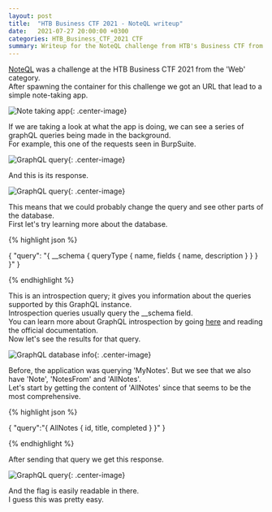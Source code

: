 ```yaml
---
layout: post
title:  "HTB Business CTF 2021 - NoteQL writeup"
date:   2021-07-27 20:00:00 +0300
categories: HTB_Business_CTF_2021 CTF
summary: Writeup for the NoteQL challenge from HTB's Business CTF from 2021. The challenge involved an unsecured GraphQL endpoint.
---
```


[NoteQL](https://ctftime.org/task/16673) was a challenge at the HTB Business CTF 2021 from the 'Web' category.  
After spawning the container for this challenge we got an URL that lead to a simple note-taking app.  

![Note taking app]({{app.baseurl}}/assets/img/HTB_Business_CTF_2021/noteQL_http.png){: .center-image}

If we are taking a look at what the app is doing, we can see a series of graphQL queries being made in the background.  
For example, this one of the requests seen in BurpSuite.

![GraphQL query]({{app.baseurl}}/assets/img/HTB_Business_CTF_2021/noteQL_graphQL_req.png){: .center-image}

And this is its response.

![GraphQL query]({{app.baseurl}}/assets/img/HTB_Business_CTF_2021/noteQL_graphQL_resp.png){: .center-image}

This means that we could probably change the query and see other parts of the database.  
First let's try learning more about the database.

<p>

{% highlight json %}

{ 
    "query": "{ __schema { queryType { name, fields { name, description } } } }" 
}

{% endhighlight %}
</p>

This is an introspection query; it gives you information about the queries supported by this GraphQL instance.  
Introspection queries usually query the __schema field.  
You can learn more about GraphQL introspection by going [here](https://graphql.org/learn/introspection/) and reading the official documentation.  
Now let's see the results for that query.

![GraphQL database info]({{app.baseurl}}/assets/img/HTB_Business_CTF_2021/noteQL_all.png){: .center-image}

Before, the application was querying 'MyNotes'. But we see that we also have 'Note', 'NotesFrom' and 'AllNotes'.  
Let's start by getting the content of 'AllNotes' since that seems to be the most comprehensive.  

<p>
{% highlight json %}

{
    "query":"{
        AllNotes {
            id,
            title,
            completed
        }
    }"
}

{% endhighlight %}
</p>

After sending that query we get this response.

![GraphQL query]({{app.baseurl}}/assets/img/HTB_Business_CTF_2021/noteQL_flag.png){: .center-image}

And the flag is easily readable in there.  
I guess this was pretty easy.